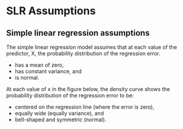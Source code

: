 # SLR Assumptions

## Simple linear regression assumptions

The simple linear regression model assumes that at each value of the predictor, X, the probability distribution of the regression error.

- has a mean of zero,
- has constant variance, and
- is normal.

At each value of x in the figure below, the density curve shows the probability distribution of the regression error to be:

- centered on the regression line (where the error is zero),
- equally wide (equally variance), and
- bell-shaped and symmetric (normal).
